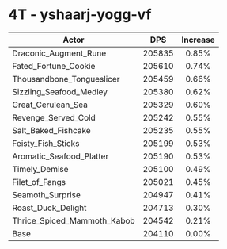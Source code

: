 # 4T - yshaarj-yogg-vf
| Actor | DPS | Increase |
|---|:---:|:---:|
|Draconic_Augment_Rune|205835|0.85%|
|Fated_Fortune_Cookie|205610|0.74%|
|Thousandbone_Tongueslicer|205459|0.66%|
|Sizzling_Seafood_Medley|205380|0.62%|
|Great_Cerulean_Sea|205329|0.60%|
|Revenge_Served_Cold|205242|0.55%|
|Salt_Baked_Fishcake|205235|0.55%|
|Feisty_Fish_Sticks|205199|0.53%|
|Aromatic_Seafood_Platter|205190|0.53%|
|Timely_Demise|205100|0.49%|
|Filet_of_Fangs|205021|0.45%|
|Seamoth_Surprise|204947|0.41%|
|Roast_Duck_Delight|204713|0.30%|
|Thrice_Spiced_Mammoth_Kabob|204542|0.21%|
|Base|204110|0.00%|
